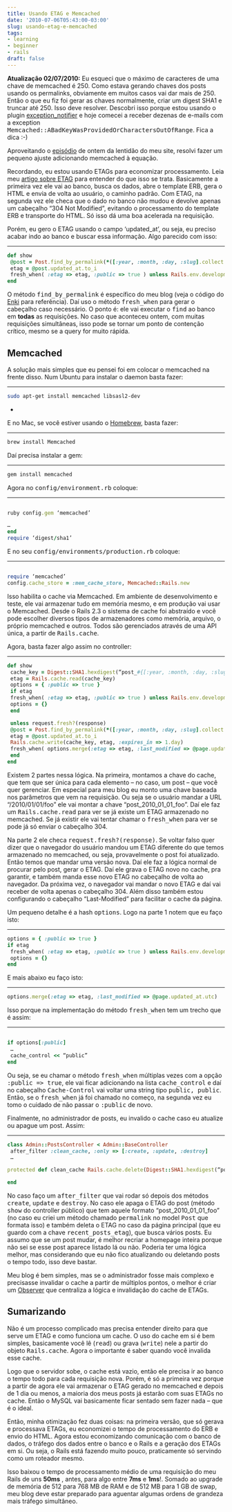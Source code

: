 ```yaml
---
title: Usando ETAG e Memcached
date: '2010-07-06T05:43:00-03:00'
slug: usando-etag-e-memcached
tags:
- learning
- beginner
- rails
draft: false
---
```


 **Atualização 02/07/2010:** Eu esqueci que o máximo de caracteres de uma chave de memcached é 250. Como estava gerando chaves dos posts usando os permalinks, obviamente em muitos casos vai dar mais de 250. Então o que eu fiz foi gerar as chaves normalmente, criar um digest SHA1 e truncar até 250. Isso deve resolver. Descobri isso porque estou usando o plugin [exception\_notifier](http://github.com/rails/exception_notification) e hoje comecei a receber dezenas de e-mails com a exception <tt>Memcached::ABadKeyWasProvidedOrCharactersOutOfRange</tt>. Fica a dica :-)

Aproveitando o [episódio](http://www.akitaonrails.com/2010/07/05/rubyconf-latin-america-derruba-akitaonrails-com) de ontem da lentidão do meu site, resolvi fazer um pequeno ajuste adicionando memcached à equação.

Recordando, eu estou usando ETAGs para economizar processamento. Leia meu [artigo sobre ETAG](http://akitaonrails.com/2010/05/25/voce-ja-esta-usando-etags-certo) para entender do que isso se trata. Basicamente a primeira vez ele vai ao banco, busca os dados, abre o template ERB, gera o HTML e envia de volta ao usuário, o caminho padrão. Com ETAG, na segunda vez ele checa que o dado no banco não mudou e devolve apenas um cabeçalho “304 Not Modified”, evitando o processamento do template ERB e transporte do HTML. Só isso dá uma boa acelerada na requisição.

Porém, eu gero o ETAG usando o campo ‘updated\_at’, ou seja, eu preciso acabar indo ao banco e buscar essa informação. Algo parecido com isso:

* * *

```ruby
def show  
 @post = Post.find_by_permalink(*([:year, :month, :day, :slug].collect {|x| params[x] } << {:include => [:tags]}))  
 etag = @post.updated_at.to_i  
 fresh_when( :etag => etag, :public => true ) unless Rails.env.development?  
end  
```

O método <tt>find_by_permalink</tt> é específico do meu blog (veja o código do [Enki](http://github.com/xaviershay/enki) para referência). Daí uso o método <tt>fresh_when</tt> para gerar o cabeçalho caso necessário. O ponto é: ele vai executar o <tt>find</tt> ao banco em **todas** as requisições. No caso que aconteceu ontem, com muitas requisições simultâneas, isso pode se tornar um ponto de contenção crítico, mesmo se a query for muito rápida.

## Memcached

A solução mais simples que eu pensei foi em colocar o memcached na frente disso. Num Ubuntu para instalar o daemon basta fazer:

* * *

```bash
sudo apt-get install memcached libsasl2-dev  
```

-

E no Mac, se você estiver usando o [Homebrew](http://github.com/mxcl/homebrew), basta fazer:

* * *

```bash
brew install Memcached
```

Daí precisa instalar a gem:

* * *

```bash
gem install memcached  
```

Agora no <tt>config/environment.rb</tt> coloque:

* * *

```ruby

ruby config.gem ‘memcached’

…  
end  
require ‘digest/sha1’  

```

E no seu <tt>config/environments/production.rb</tt> coloque:

* * *

```ruby

require ‘memcached’  
config.cache_store = :mem_cache_store, Memcached::Rails.new  
```

Isso habilita o cache via Memcached. Em ambiente de desenvolvimento e teste, ele vai armazenar tudo em memória mesmo, e em produção vai usar o Memcached. Desde o Rails 2.3 o sistema de cache foi abstraído e você pode escolher diversos tipos de armazenadores como memória, arquivo, o próprio memcached e outros. Todos são gerenciados através de uma API única, a partir de <tt>Rails.cache</tt>.

Agora, basta fazer algo assim no controller:

* * *

```ruby
def show
 cache_key = Digest::SHA1.hexdigest(“post_#{[:year, :month, :day, :slug].collect {|x| params[x] }.join(‘\_’)}”)  
 etag = Rails.cache.read(cache_key)  
 options = { :public => true }  
 if etag  
 fresh_when( :etag => etag, :public => true ) unless Rails.env.development?  
 options = {}  
 end

 unless request.fresh?(response)  
 @post = Post.find_by_permalink(*([:year, :month, :day, :slug].collect {|x| params[x] } << {:include => [:tags]}))  
 etag = @post.updated_at.to_i  
 Rails.cache.write(cache_key, etag, :expires_in => 1.day)  
 fresh_when( options.merge(:etag => etag, :last_modified => @page.updated_at.utc) ) unless Rails.env.development?  
 end  
end  
```

Existem 2 partes nessa lógica. Na primeira, montamos a chave do cache, que tem que ser única para cada elemento – no caso, um post – que você quer gerenciar. Em especial para meu blog eu monto uma chave baseada nos parâmetros que vem na requisição. Ou seja se o usuário mandar a URL “/2010/01/01/foo” ele vai montar a chave “post\_2010\_01\_01\_foo”. Daí ele faz um <tt>Rails.cache.read</tt> para ver se já existe um ETAG armazenado no memcached. Se já existir ele vai tentar chamar o <tt>fresh_when</tt> para ver se pode já só enviar o cabeçalho 304.

Na parte 2 ele checa <tt>request.fresh?(response)</tt>. Se voltar falso quer dizer que o navegador do usuário mandou um ETAG diferente do que temos armazenado no memcached, ou seja, provavelmente o post foi atualizado. Então temos que mandar uma versão nova. Daí ele faz a lógica normal de procurar pelo post, gerar o ETAG. Daí ele grava o ETAG novo no cache, pra garantir, e também manda esse novo ETAG no cabeçalho de volta ao navegador. Da próxima vez, o navegador vai mandar o novo ETAG e daí vai receber de volta apenas o cabeçalho 304. Além disso também estou configurando o cabeçalho “Last-Modified” para facilitar o cache da página.

Um pequeno detalhe é a hash <tt>options</tt>. Logo na parte 1 notem que eu faço isto:

* * *

```ruby
options = { :public => true }  
if etag  
 fresh_when( :etag => etag, :public => true ) unless Rails.env.development?  
 options = {}  
end  
```

E mais abaixo eu faço isto:

* * *

```ruby
options.merge(:etag => etag, :last_modified => @page.updated_at.utc)  
```

Isso porque na implementação do método <tt>fresh_when</tt> tem um trecho que é assim:

* * *

```ruby

if options[:public]  
 …  
 cache_control << “public”  
end  
```

Ou seja, se eu chamar o método <tt>fresh_when</tt> múltiplas vezes com a opção <tt>:public => true</tt>, ele vai ficar adicionando na lista <tt>cache_control</tt> e daí no cabeçalho <tt>Cache-Control</tt> vai voltar uma string tipo <tt>public, public</tt>. Então, se o <tt>fresh_when</tt> já foi chamado no começo, na segunda vez eu tomo o cuidado de não passar o <tt>:public</tt> de novo.

Finalmente, no administrador de posts, eu invalido o cache caso eu atualize ou apague um post. Assim:

* * *

```ruby
class Admin::PostsController < Admin::BaseController  
 after_filter :clean_cache, :only => [:create, :update, :destroy]  
 …

protected def clean_cache Rails.cache.delete(Digest::SHA1.hexdigest(“post_#{@post.permalink.gsub(”/", “\_”)}")) Rails.cache.delete(“recent_posts_etag”) end

end
```

No caso faço um <tt>after_filter</tt> que vai rodar só depois dos métodos <tt>create</tt>, <tt>update</tt> e <tt>destroy</tt>. No caso ele apaga o ETAG do post (método <tt>show</tt> do controller público) que tem aquele formato “post\_2010\_01\_01\_foo” (no caso eu criei um método chamado <tt>permalink</tt> no model <tt>Post</tt> que formata isso) e também deleta o ETAG no caso da página principal (que eu guardo com a chave <tt>recent_posts_etag</tt>), que busca vários posts. Eu assumo que se um post mudar, é melhor recriar a homepage inteira porque não sei se esse post aparece listado lá ou não. Poderia ter uma lógica melhor, mas considerando que eu não fico atualizando ou deletando posts o tempo todo, isso deve bastar.

Meu blog é bem simples, mas se o administrador fosse mais complexo e precisasse invalidar o cache a partir de múltiplos pontos, o melhor é criar um [Observer](http://railsbox.org/2008/8/22/usando-o-observer-no-rails) que centraliza a lógica e invalidação do cache de ETAGs.

## Sumarizando

Não é um processo complicado mas precisa entender direito para que serve um ETAG e como funciona um cache. O uso do cache em si é bem simples, basicamente você lê (<tt>read</tt>) ou grava (<tt>write</tt>) nele a partir do objeto <tt>Rails.cache</tt>. Agora o importante é saber quando você invalida esse cache.

Logo que o servidor sobe, o cache está vazio, então ele precisa ir ao banco o tempo todo para cada requisição nova. Porém, é só a primeira vez porque a partir de agora ele vai armazenar o ETAG gerado no memcached e depois de 1 dia ou menos, a maioria dos meus posts já estarão com suas ETAGs no cache. Então o MySQL vai basicamente ficar sentado sem fazer nada – que é o ideal.

Então, minha otimização fez duas coisas: na primeira versão, que só gerava e processava ETAGs, eu economizei o tempo de processamento do ERB e envio do HTML. Agora estou economizando comunicação com o banco de dados, o tráfego dos dados entre o banco e o Rails e a geração dos ETAGs em si. Ou seja, o Rails está fazendo muito pouco, praticamente só servindo como um roteador mesmo.

Isso baixou o tempo de processamento médio de uma requisição do meu Rails de uns **50ms** , antes, para algo entre **7ms** e **1ms**!. Somado ao upgrade de memória de 512 para 768 MB de RAM e de 512 MB para 1 GB de swap, meu blog deve estar preparado para aguentar algumas ordens de grandeza mais tráfego simultâneo.
